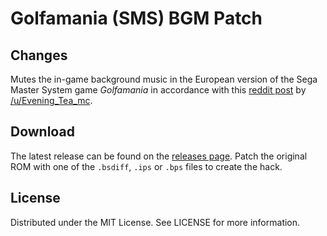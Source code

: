 # Golfamania (SMS) BGM Patch

## Changes
Mutes the in-game background music
in the European version of the Sega Master System game
*Golfamania*
in accordance with this
[reddit post](https://www.reddit.com/r/romhacking/comments/16wvoa4/golfamania_master_system_remove_bgm/)
by
[/u/Evening_Tea_mc](https://www.reddit.com/user/Evening_Tea_mc).

## Download
The latest release can be found on the
[releases page](https://github.com/lightbulb-sun/golfamania-mute/releases).
Patch the original ROM with one of the `.bsdiff`, `.ips` or `.bps` files
to create the hack.

## License
Distributed under the MIT License. See LICENSE for more information.
